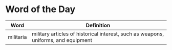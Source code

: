 # Word of the Day

|Word|Definition|
|---|---|
|militaria|military articles of historical interest, such as weapons, uniforms, and equipment|
